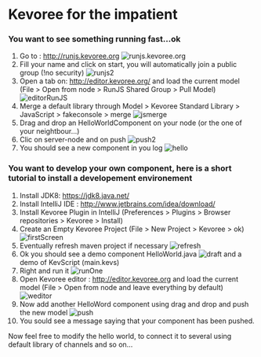 # Kevoree for the impatient

### You want to see something running fast...ok

1. Go to : http://runjs.kevoree.org
    ![runjs.kevoree.org](runjs.kevoree.org.png)
2. Fill your name and click on start, you will automatically join a public group (!no security)
    ![runjs2](runjs2.png)
3. Open a tab on: http://editor.kevoree.org/ and load the current model (File > Open from node > RunJS Shared Group > Pull Model)
    ![editorRunJS](editorRunJS.png)
4. Merge a default library through Model > Kevoree Standard Library > JavaScript > fakeconsole > merge
    ![jsmerge](jsmerge.png)
5. Drag and drop an HelloWorldComponent on your node (or the one of your neightbour...)
6. Clic on server-node and on push
    ![push2](push.png)
7. You should see a new component in you log
    ![hello](hello.png)

### You want to develop your own component, here is a short tutorial to install a developement environement

1. Install JDK8: https://jdk8.java.net/
2. Install IntelliJ IDE : http://www.jetbrains.com/idea/download/
3. Install Kevoree Plugin in IntelliJ (Preferences > Plugins > Browser repositories > Kevoree > Install)
4. Create an Empty Kevoree Project (File > New Project > Kevoree > ok)
    ![firstScreen](firstScreen.png)
5. Eventually refresh maven project if necessary
    ![refresh](refresh.png)
6. Ok you should see a demo component HelloWorld.java
    ![draft](draft.png) and a demo of KevScript (main.kevs)
7. Right and run it
    ![runOne](runOne.png)
8. Open Kevoree editor : http://editor.kevoree.org and load the current model (File > Open from node and leave everything by default)
    ![weditor](weditor.png)
9. Now add another HelloWord component using drag and drop and push the new model
    ![push](push.png)
10. You sould see a message saying that your component has been pushed.

Now feel free to modify the hello world, to connect it to several using default library of channels and so on...
